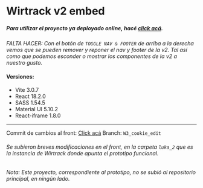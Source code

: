 # Wirtrack v2 embed

##### Para utilizar el proyecto ya deployado online, hacé [click acá](https://wirtrack2embed.netlify.app/).

_FALTA HACER: Con el botón de `TOGGLE NAV & FOOTER` de arriba a la derecha vemos que se pueden remover y reponer el nav y footer de la v2. Tal así como que podemos esconder o mostrar los componentes de la v2 a nuestro gusto._

#### Versiones:

- Vite 3.0.7
- React 18.2.0
- SASS 1.54.5
- Material UI 5.10.2
- React-iframe 1.8.0

---

Commit de cambios al front: [Click acá](https://bitbucket.org/mcastro_wirsolut/wirtrack/commits/27d7763af7bb321bb18d8b8f0ae291b161324fd3)
Branch: `W3_cookie_edit`

###### Se subieron breves modificaciones en el front, en la carpeta `luka_2` que es la instancia de Wirtrack donde apunta el prototipo funcional.

_Nota: Este proyecto, correspondiente al prototipo, no se subió al repositorio principal, en ningún lado._
